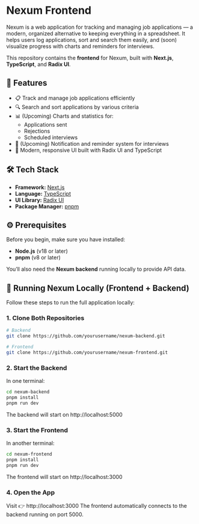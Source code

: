 # Nexum Frontend

Nexum is a web application for tracking and managing job applications — a modern, organized alternative to keeping everything in a spreadsheet. It helps users log applications, sort and search them easily, and (soon) visualize progress with charts and reminders for interviews.

This repository contains the **frontend** for Nexum, built with **Next.js**, **TypeScript**, and **Radix UI**.

## 🚀 Features

- 📋 Track and manage job applications efficiently  
- 🔍 Search and sort applications by various criteria  
- 📊 (Upcoming) Charts and statistics for:
  - Applications sent
  - Rejections
  - Scheduled interviews  
- 🔔 (Upcoming) Notification and reminder system for interviews  
- 🧩 Modern, responsive UI built with Radix UI and TypeScript  

## 🛠️ Tech Stack

- **Framework:** [Next.js](https://nextjs.org/)  
- **Language:** [TypeScript](https://www.typescriptlang.org/)  
- **UI Library:** [Radix UI](https://www.radix-ui.com/)  
- **Package Manager:** [pnpm](https://pnpm.io/)  

## ⚙️ Prerequisites

Before you begin, make sure you have installed:

- **Node.js** (v18 or later)  
- **pnpm** (v8 or later)

You’ll also need the **Nexum backend** running locally to provide API data.

## 🧠 Running Nexum Locally (Frontend + Backend)

Follow these steps to run the full application locally:

### 1. Clone Both Repositories

```bash
# Backend
git clone https://github.com/yourusername/nexum-backend.git

# Frontend
git clone https://github.com/yourusername/nexum-frontend.git
```

### 2. Start the Backend

In one terminal:

```bash
cd nexum-backend
pnpm install
pnpm run dev
```

The backend will start on http://localhost:5000

### 3. Start the Frontend

In another terminal:

```bash
cd nexum-frontend
pnpm install
pnpm run dev
```

The frontend will start on http://localhost:3000

### 4. Open the App

Visit 👉 http://localhost:3000
The frontend automatically connects to the backend running on port 5000.
